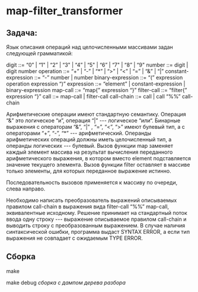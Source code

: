 # map-filter_transformer
  
## Задача:
Язык описания операций над целочисленными массивами задан следующей грамматикой:

digit   ::= “0” | “1" | “2” | “3" | “4” | “5" | “6” | “7" | “8” | “9"
number ::= digit | digit number
operation ::= “+” | “-” | “*” | “>” | “<” | “=” | “&” | “|”
constant-expression ::= “-” number | number
binary-expression ::= “(” expression operation expression “)”
expression ::= “element” | constant-expression | binary-expression
map-call ::= “map{” expression “}”
filter-call ::= “filter{” expression “}”
call ::= map-call | filter-call
call-chain ::= call | call “%%” call-chain

Арифметические операции имеют стандартную семантику. 
Операция “&” это логическое “и”, операция “|” --- логическое “или“.
Бинарные выражения с операторам “&”, “|” , “=”, “<”, “>” имеют булевый тип, а с операторами “+”, “-”, “*” --- арифметический.
Операнды арифметических операций должны иметь целочисленный тип, а операнды логических --- булевый.
Вызов функции map заменяет каждый элемент массива на результат вычисления переданного арифметического выражения, в котором вместо element подставляется значение текущего элемента.
Вызов функции filter оставляет в массиве только элементы, для которых переданное выражение истинно.

Последовательность вызовов применяется к массиву по очереди, слева направо.

Необходимо написать преобразователь выражений описываемых правилом call-chain в выражения вида filter-call “%%” map-call, эквивалентные исходному.
Решение принимает на стандартный поток ввода одну строку --- выражение описываемое правилом call-chain и выводить строку с преобразованным выражением.
В случае наличия синтаксической ошибки, программа выдаст SYNTAX ERROR, а если тип выражения не совпадает c ожидаемым TYPE ERROR.

## Сборка
make

make debug *сборка с дампом дерева разбора*

